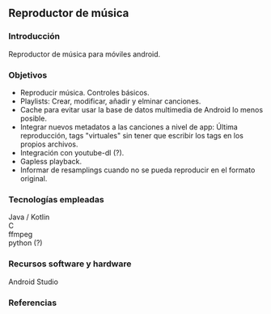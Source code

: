 ## Reproductor de música

### Introducción
Reproductor de música para móviles android.

### Objetivos
* Reproducir música. Controles básicos.
* Playlists: Crear, modificar, añadir y elminar canciones.
* Cache para evitar usar la base de datos multimedia de Android lo menos posible.
* Integrar nuevos metadatos a las canciones a nivel de app: Última reproducción, tags "virtuales" sin tener que escribir los tags en los propios archivos.
* Integración con youtube-dl (?).
* Gapless playback.
* Informar de resamplings cuando no se pueda reproducir en el formato original.

### Tecnologías empleadas
Java / Kotlin   
C  
ffmpeg   
python (?)   

### Recursos software y hardware
Android Studio

### Referencias

